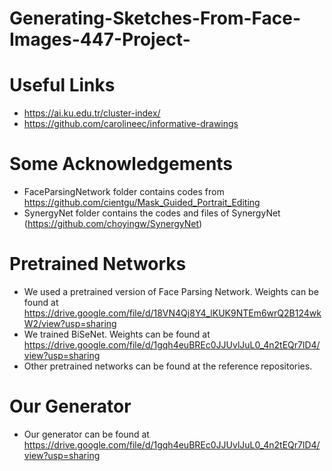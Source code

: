 # Generating-Sketches-From-Face-Images-447-Project-

# Useful Links
- https://ai.ku.edu.tr/cluster-index/
- https://github.com/carolineec/informative-drawings

# Some Acknowledgements
- FaceParsingNetwork folder contains codes from https://github.com/cientgu/Mask_Guided_Portrait_Editing
- SynergyNet folder contains the codes and files of SynergyNet (https://github.com/choyingw/SynergyNet)

# Pretrained Networks
- We used a pretrained version of Face Parsing Network. Weights can be found at https://drive.google.com/file/d/18VN4Qj8Y4_lKUK9NTEm6wrQ2B124wkW2/view?usp=sharing
- We trained BiSeNet. Weights can be found at https://drive.google.com/file/d/1gqh4euBREc0JJUvlJuL0_4n2tEQr7lD4/view?usp=sharing
- Other pretrained networks can be found at the reference repositories.

# Our Generator
- Our generator can be found at https://drive.google.com/file/d/1gqh4euBREc0JJUvlJuL0_4n2tEQr7lD4/view?usp=sharing
